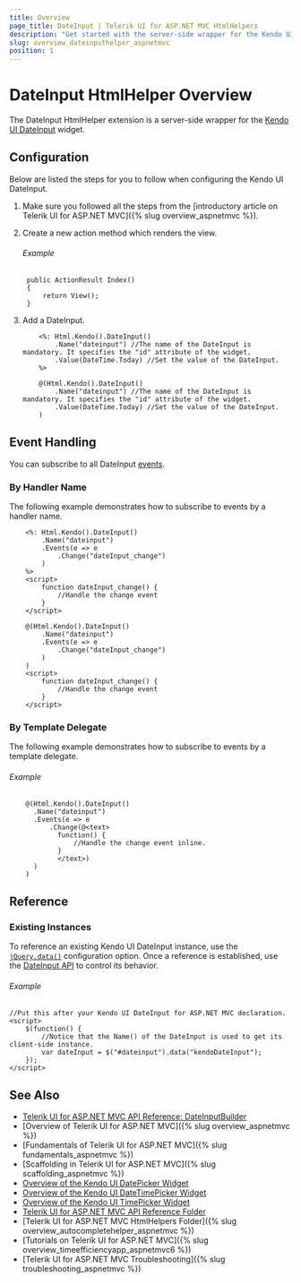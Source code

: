 ```yaml
---
title: Overview
page_title: DateInput | Telerik UI for ASP.NET MVC HtmlHelpers
description: "Get started with the server-side wrapper for the Kendo UI DateInput widget for ASP.NET MVC."
slug: overview_dateinputhelper_aspnetmvc
position: 1
---
```


# DateInput HtmlHelper Overview

The DateInput HtmlHelper extension is a server-side wrapper for the [Kendo UI DateInput](https://demos.telerik.com/kendo-ui/dateinput/index) widget.

## Configuration

Below are listed the steps for you to follow when configuring the Kendo UI DateInput.

1. Make sure you followed all the steps from the [introductory article on Telerik UI for ASP.NET MVC]({% slug overview_aspnetmvc %}).

1. Create a new action method which renders the view.

    ###### Example

        public ActionResult Index()
        {
            return View();
        }

1. Add a DateInput.

    ```ASPX
        <%: Html.Kendo().DateInput()
            .Name("dateinput") //The name of the DateInput is mandatory. It specifies the "id" attribute of the widget.
            .Value(DateTime.Today) //Set the value of the DateInput.
        %>
    ```
    ```Razor
        @(Html.Kendo().DateInput()
            .Name("dateinput") //The name of the DateInput is mandatory. It specifies the "id" attribute of the widget.
            .Value(DateTime.Today) //Set the value of the DateInput.
        )
    ```

## Event Handling

You can subscribe to all DateInput [events](http://docs.telerik.com/kendo-ui/api/javascript/ui/dateinput#events).

### By Handler Name

The following example demonstrates how to subscribe to events by a handler name.

```ASPX
    <%: Html.Kendo().DateInput()
        .Name("dateinput")
        .Events(e => e
            .Change("dateInput_change")
        )
    %>
    <script>
        function dateInput_change() {
            //Handle the change event
        }
    </script>
```
```Razor
    @(Html.Kendo().DateInput()
        .Name("dateinput")
        .Events(e => e
            .Change("dateInput_change")
        )
    )
    <script>
        function dateInput_change() {
            //Handle the change event
        }
    </script>
```

### By Template Delegate

The following example demonstrates how to subscribe to events by a template delegate.

###### Example

```
    @(Html.Kendo().DateInput()
      .Name("dateinput")
      .Events(e => e
          .Change(@<text>
            function() {
                //Handle the change event inline.
            }
            </text>)
      )
    )
```

## Reference

### Existing Instances

To reference an existing Kendo UI DateInput instance, use the [`jQuery.data()`](http://api.jquery.com/jQuery.data/) configuration option. Once a reference is established, use the [DateInput API](http://docs.telerik.com/kendo-ui/api/javascript/ui/dateinput#methods) to control its behavior.

###### Example

    //Put this after your Kendo UI DateInput for ASP.NET MVC declaration.
    <script>
        $(function() {
            //Notice that the Name() of the DateInput is used to get its client-side instance.
            var dateInput = $("#dateinput").data("kendoDateInput");
        });
    </script>

## See Also

* [Telerik UI for ASP.NET MVC API Reference: DateInputBuilder](http://docs.telerik.com/aspnet-mvc/api/Kendo.Mvc.UI.Fluent/DateInputBuilder)
* [Overview of Telerik UI for ASP.NET MVC]({% slug overview_aspnetmvc %})
* [Fundamentals of Telerik UI for ASP.NET MVC]({% slug fundamentals_aspnetmvc %})
* [Scaffolding in Telerik UI for ASP.NET MVC]({% slug scaffolding_aspnetmvc %})
* [Overview of the Kendo UI DatePicker Widget](http://demos.telerik.com/kendo-ui/datepicker/index)
* [Overview of the Kendo UI DateTimePicker Widget](http://demos.telerik.com/kendo-ui/datetimepicker/index)
* [Overview of the Kendo UI TimePicker Widget](http://demos.telerik.com/kendo-ui/datetimepicker/index)
* [Telerik UI for ASP.NET MVC API Reference Folder](http://docs.telerik.com/aspnet-mvc/api/Kendo.Mvc/AggregateFunction)
* [Telerik UI for ASP.NET MVC HtmlHelpers Folder]({% slug overview_autocompletehelper_aspnetmvc %})
* [Tutorials on Telerik UI for ASP.NET MVC]({% slug overview_timeefficiencyapp_aspnetmvc6 %})
* [Telerik UI for ASP.NET MVC Troubleshooting]({% slug troubleshooting_aspnetmvc %})
